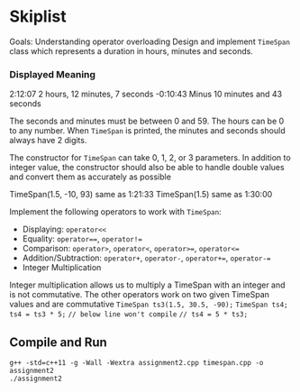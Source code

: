# Skiplist

Goals: Understanding operator overloading
Design and implement `TimeSpan` class which represents a duration in hours, minutes and seconds.

### Displayed Meaning
2:12:07 2 hours, 12 minutes, 7 seconds
-0:10:43 Minus 10 minutes and 43 seconds

The seconds and minutes must be between 0 and 59. The hours can be 0 to any number. 
When `TimeSpan` is printed, the minutes and seconds should always have 2 digits.

The constructor for `TimeSpan` can take 0, 1, 2, or 3 parameters. In addition to integer value, the 
constructor should also be able to handle double values and convert them as accurately as possible

TimeSpan(1.5, -10, 93) same as 1:21:33
TimeSpan(1.5) same as 1:30:00

Implement the following operators to work with `TimeSpan`:
- Displaying: `operator<<`
- Equality: `operator==`, `operator!=`
- Comparison: `operator>`, `operator<`, `operator>=`, `operator<=`
- Addition/Subtraction: `operator+`, `operator-`, `operator+=`, `operator-=`
- Integer Multiplication

Integer multiplication allows us to multiply a TimeSpan with an integer and is not commutative. 
The other operators work on two given TimeSpan values and are commutative
`TimeSpan ts3(1.5, 30.5, -90);` 
`TimeSpan ts4;`
`ts4 = ts3 * 5;`
`// below line won't compile`
`// ts4 = 5 * ts3;`

## Compile and Run

```
g++ -std=c++11 -g -Wall -Wextra assignment2.cpp timespan.cpp -o assignment2
./assignment2
```
